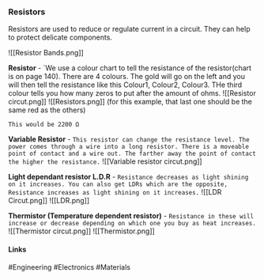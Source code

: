 ### Resistors
Resistors are used to reduce or regulate current in a circuit. They can help to protect delicate components.

![[Resistor Bands.png]]

**Resistor** - `We use a colour chart to tell the resistance of the resistor(chart is on page 140). There are 4 colours. The gold will go on the left and you will then tell the resistance like this Colour1, Colour2, Colour3. THe third colour tells you how many zeros to put after the amount of ohms.
![[Resistor circut.png]]
![[Resistors.png]]
(for this example, that last one should be the same red as the others)

`This would be 2200 Ω`

**Variable Resistor** - `This resistor can change the resistance level. The power comes through a wire into a long resistor. There is a moveable point of contact and a wire out. The farther away the point of contact the higher the resistance.`
![[Variable resistor circut.png]]

**Light dependant resistor L.D.R** - `Resistance decreases as light shining on it increases. You can also get LDRs which are the opposite, Resistance increases as light shining on it increases.`
![[LDR Circut.png]]
![[LDR.png]]

**Thermistor (Temperature dependent resistor)** - `Resistance in these will increase or decrease depending on which one you buy as heat increases.`
![[Thermistor circut.png]]
![[Thermistor.png]]

#### Links
#Engineering #Electronics #Materials 